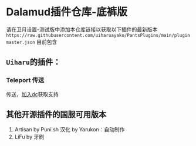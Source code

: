 # Dalamud插件仓库-底裤版
请在卫月设置-测试版中添加本仓库链接以获取以下插件的最新版本``https://raw.githubusercontent.com/uiharuayako/PantsPlugins/main/pluginmaster.json``
目前包含  
## ``Uiharu``的插件：  
### Teleport 传送
传送，[加入dc](https://discord.gg/qGHQmU28tJ)获取支持

## 其他开源插件的国服可用版本  
1. Artisan by Puni.sh 汉化 by Yarukon：自动制作
2. LiFu by 牙刷